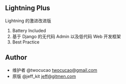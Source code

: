 ## Lightning Plus

Lightning 的激进改进版

1. Battery Included
2. 基于 Django 的无代码 Admin 以及低代码 Web 开发框架
3. Best Practice

## Author

- 维护者 @twocucao <twocucao@gmail.com>
- 原版   @jeff_kit <jeff@gitmen.com>

